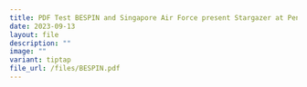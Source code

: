 ```yaml
---
title: PDF Test BESPIN and Singapore Air Force present Stargazer at Pentagon
date: 2023-09-13
layout: file
description: ""
image: ""
variant: tiptap
file_url: /files/BESPIN.pdf
---
```

